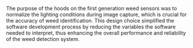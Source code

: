 The purpose of the hoods on the first generation weed sensors was to normalize the lighting conditions during image capture, which is crucial for the accuracy of weed identification. This design choice simplified the software development process by reducing the variables the software needed to interpret, thus enhancing the overall performance and reliability of the weed detection system.